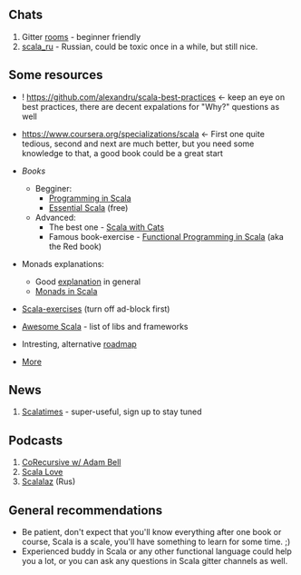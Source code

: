 ## Chats
1. Gitter [rooms](https://gitter.im/scala/scala) - beginner friendly
2. [scala_ru](https://t.me/scala_ru) - Russian, could be toxic once in a while, but still nice.

## Some resources
- ! https://github.com/alexandru/scala-best-practices <- keep an eye on best practices, there are decent expalations for "Why?" questions as well
- https://www.coursera.org/specializations/scala <- First one quite tedious, second and next are much better, but you need some knowledge to that, a good book could be a great start
- _Books_
    - Begginer:
        - [Programming in Scala](https://booksites.artima.com/programming_in_scala_3ed)
        - [Essential Scala](https://underscore.io/training/courses/essential-scala/) (free)
    - Advanced:
        - The best one - [Scala with Cats](https://underscore.io/books/scala-with-cats/)
        - Famous book-exercise - [Functional Programming in Scala](https://www.amazon.com/Functional-Programming-Scala-Paul-Chiusano/dp/1617290653) (aka the Red book)

- Monads explanations:
    - Good [explanation](https://habrahabr.ru/post/183150/) in general
    - [Monads in Scala](https://medium.com/@sinisalouc/demystifying-the-monad-in-scala-cc716bb6f534)

- [Scala-exercises](https://www.scala-exercises.org/) (turn off ad-block first)
- [Awesome Scala](https://github.com/lauris/awesome-scala) - list of libs and frameworks
- Intresting, alternative [roadmap](https://gist.github.com/d1egoaz/2180cbbf7d373a0c5575f9a62466e5e1)
- [More](https://scala-lang.org/documentation/learn.html)

## News
1. [Scalatimes](http://scalatimes.com/) - super-useful, sign up to stay tuned

## Podcasts
1. [CoRecursive w/ Adam Bell](https://corecursive.com/)
2. [Scala Love](https://scala.love/)
3. [Scalalaz](https://scalalaz.ru) (Rus)

## General recommendations
- Be patient, don't expect that you'll know everything after one book or course, Scala is a scale, you'll have something to learn for some time. ;)  
- Experienced buddy in Scala or any other functional language could help you a lot, or you can ask any questions in Scala gitter channels as well.
